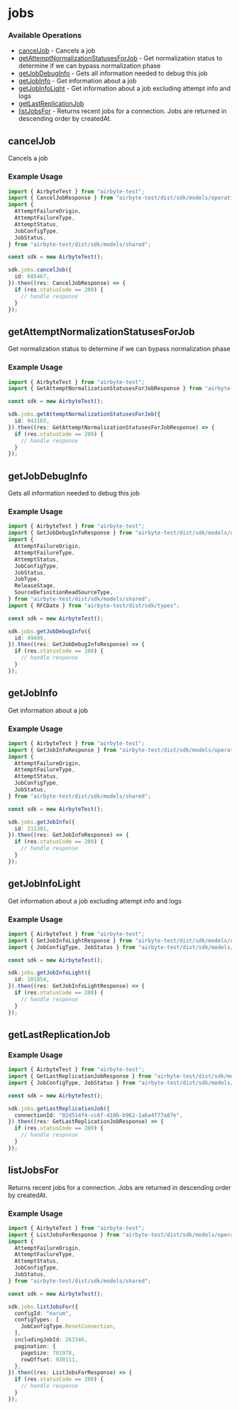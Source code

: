# jobs

### Available Operations

* [cancelJob](#canceljob) - Cancels a job
* [getAttemptNormalizationStatusesForJob](#getattemptnormalizationstatusesforjob) - Get normalization status to determine if we can bypass normalization phase
* [getJobDebugInfo](#getjobdebuginfo) - Gets all information needed to debug this job
* [getJobInfo](#getjobinfo) - Get information about a job
* [getJobInfoLight](#getjobinfolight) - Get information about a job excluding attempt info and logs
* [getLastReplicationJob](#getlastreplicationjob)
* [listJobsFor](#listjobsfor) - Returns recent jobs for a connection. Jobs are returned in descending order by createdAt.

## cancelJob

Cancels a job

### Example Usage

```typescript
import { AirbyteTest } from "airbyte-test";
import { CancelJobResponse } from "airbyte-test/dist/sdk/models/operations";
import {
  AttemptFailureOrigin,
  AttemptFailureType,
  AttemptStatus,
  JobConfigType,
  JobStatus,
} from "airbyte-test/dist/sdk/models/shared";

const sdk = new AirbyteTest();

sdk.jobs.cancelJob({
  id: 685467,
}).then((res: CancelJobResponse) => {
  if (res.statusCode == 200) {
    // handle response
  }
});
```

## getAttemptNormalizationStatusesForJob

Get normalization status to determine if we can bypass normalization phase

### Example Usage

```typescript
import { AirbyteTest } from "airbyte-test";
import { GetAttemptNormalizationStatusesForJobResponse } from "airbyte-test/dist/sdk/models/operations";

const sdk = new AirbyteTest();

sdk.jobs.getAttemptNormalizationStatusesForJob({
  id: 943103,
}).then((res: GetAttemptNormalizationStatusesForJobResponse) => {
  if (res.statusCode == 200) {
    // handle response
  }
});
```

## getJobDebugInfo

Gets all information needed to debug this job

### Example Usage

```typescript
import { AirbyteTest } from "airbyte-test";
import { GetJobDebugInfoResponse } from "airbyte-test/dist/sdk/models/operations";
import {
  AttemptFailureOrigin,
  AttemptFailureType,
  AttemptStatus,
  JobConfigType,
  JobStatus,
  JobType,
  ReleaseStage,
  SourceDefinitionReadSourceType,
} from "airbyte-test/dist/sdk/models/shared";
import { RFCDate } from "airbyte-test/dist/sdk/types";

const sdk = new AirbyteTest();

sdk.jobs.getJobDebugInfo({
  id: 49499,
}).then((res: GetJobDebugInfoResponse) => {
  if (res.statusCode == 200) {
    // handle response
  }
});
```

## getJobInfo

Get information about a job

### Example Usage

```typescript
import { AirbyteTest } from "airbyte-test";
import { GetJobInfoResponse } from "airbyte-test/dist/sdk/models/operations";
import {
  AttemptFailureOrigin,
  AttemptFailureType,
  AttemptStatus,
  JobConfigType,
  JobStatus,
} from "airbyte-test/dist/sdk/models/shared";

const sdk = new AirbyteTest();

sdk.jobs.getJobInfo({
  id: 211301,
}).then((res: GetJobInfoResponse) => {
  if (res.statusCode == 200) {
    // handle response
  }
});
```

## getJobInfoLight

Get information about a job excluding attempt info and logs

### Example Usage

```typescript
import { AirbyteTest } from "airbyte-test";
import { GetJobInfoLightResponse } from "airbyte-test/dist/sdk/models/operations";
import { JobConfigType, JobStatus } from "airbyte-test/dist/sdk/models/shared";

const sdk = new AirbyteTest();

sdk.jobs.getJobInfoLight({
  id: 101854,
}).then((res: GetJobInfoLightResponse) => {
  if (res.statusCode == 200) {
    // handle response
  }
});
```

## getLastReplicationJob

### Example Usage

```typescript
import { AirbyteTest } from "airbyte-test";
import { GetLastReplicationJobResponse } from "airbyte-test/dist/sdk/models/operations";
import { JobConfigType, JobStatus } from "airbyte-test/dist/sdk/models/shared";

const sdk = new AirbyteTest();

sdk.jobs.getLastReplicationJob({
  connectionId: "02d514f4-cc6f-418b-b962-1a6a4f77a87e",
}).then((res: GetLastReplicationJobResponse) => {
  if (res.statusCode == 200) {
    // handle response
  }
});
```

## listJobsFor

Returns recent jobs for a connection. Jobs are returned in descending order by createdAt.

### Example Usage

```typescript
import { AirbyteTest } from "airbyte-test";
import { ListJobsForResponse } from "airbyte-test/dist/sdk/models/operations";
import {
  AttemptFailureOrigin,
  AttemptFailureType,
  AttemptStatus,
  JobConfigType,
  JobStatus,
} from "airbyte-test/dist/sdk/models/shared";

const sdk = new AirbyteTest();

sdk.jobs.listJobsFor({
  configId: "earum",
  configTypes: [
    JobConfigType.ResetConnection,
  ],
  includingJobId: 263346,
  pagination: {
    pageSize: 701978,
    rowOffset: 930111,
  },
}).then((res: ListJobsForResponse) => {
  if (res.statusCode == 200) {
    // handle response
  }
});
```
